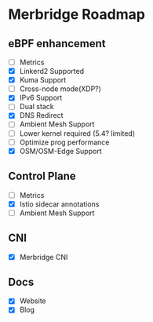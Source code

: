 # Merbridge Roadmap

## eBPF enhancement
- [ ] Metrics
- [X] Linkerd2 Supported
- [X] Kuma Support
- [ ] Cross-node mode(XDP?)
- [X] IPv6 Support
- [ ] Dual stack
- [X] DNS Redirect
- [ ] Ambient Mesh Support
- [ ] Lower kernel required (5.4? limited)
- [ ] Optimize prog performance
- [X] OSM/OSM-Edge Support

## Control Plane
- [ ] Metrics
- [X] Istio sidecar annotations
- [ ] Ambient Mesh Support

## CNI
- [X] Merbridge CNI

## Docs
- [X] Website
- [X] Blog
